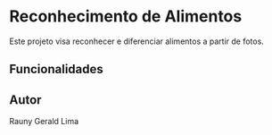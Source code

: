# Reconhecimento de Alimentos

Este projeto  visa reconhecer e diferenciar alimentos a partir de fotos.

## Funcionalidades



## Autor
Rauny Gerald Lima